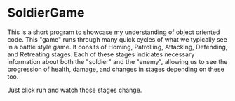 # SoldierGame
This is a short program to showcase my understanding of object oriented code.
This "game" runs through many quick cycles of what we typically see in a battle style game. 
It consits of Homing, Patrolling, Attacking, Defending, and Retreating stages. 
Each of these stages indicates necessary information about both the "soldier" and the "enemy", allowing us to see the progression of health, 
damage, and changes in stages depending on these too. 

Just click run and watch those stages change. 
